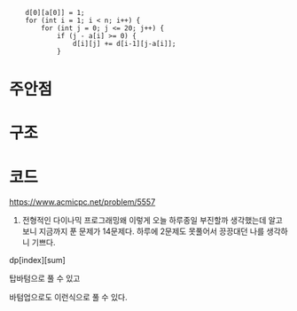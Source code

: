 ```
    d[0][a[0]] = 1;
    for (int i = 1; i < n; i++) {
        for (int j = 0; j <= 20; j++) {
            if (j - a[i] >= 0) {
                d[i][j] += d[i-1][j-a[i]];
            }
```
# 주안점
# 구조
# 코드

https://www.acmicpc.net/problem/5557


1. 전형적인 다이나믹 프로그래밍​왜 이렇게 오늘 하루종일 부진할까 생각했는데 알고보니 지금까지 푼 문제가 14문제다. 하루에 2문제도 못풀어서 끙끙대던 나를 생각하니 기쁘다. ​​​​​​​​​​​​​


dp[index][sum] ​


탑바텀으로 풀 수 있고


바텀업으로도 이런식으로 풀 수 있다. 

